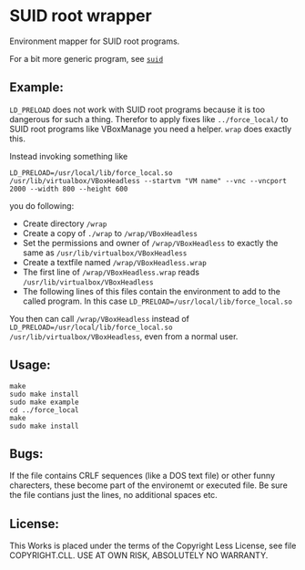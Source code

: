 SUID root wrapper
=================

Environment mapper for SUID root programs.

For a bit more generic program, see [`suid`](https://github.com/hilbix/suid)


Example:
----------

`LD_PRELOAD` does not work with SUID root programs because it is too dangerous for such a thing.  Therefor to apply fixes like `../force_local/` to SUID root programs like VBoxManage you need a helper.  `wrap` does exactly this.

Instead invoking something like
```
LD_PRELOAD=/usr/local/lib/force_local.so /usr/lib/virtualbox/VBoxHeadless --startvm "VM name" --vnc --vncport 2000 --width 800 --height 600
```
you do following:

- Create directory `/wrap`
- Create a copy of `./wrap` to `/wrap/VBoxHeadless`
- Set the permissions and owner of `/wrap/VBoxHeadless` to exactly the same as `/usr/lib/virtualbox/VBoxHeadless`
- Create a textfile named `/wrap/VBoxHeadless.wrap`
- The first line of `/wrap/VBoxHeadless.wrap` reads `/usr/lib/virtualbox/VBoxHeadless`
- The following lines of this files contain the environment to add to the called program.  In this case `LD_PRELOAD=/usr/local/lib/force_local.so`

You then can call `/wrap/VBoxHeadless` instead of `LD_PRELOAD=/usr/local/lib/force_local.so /usr/lib/virtualbox/VBoxHeadless`, even from a normal user.
 

Usage:
------

```
make
sudo make install
sudo make example
cd ../force_local
make
sudo make install
```


Bugs:
-----

If the file contains CRLF sequences (like a DOS text file) or other funny charecters, these become part of the environemt or executed file.  Be sure the file contians just the lines, no additional spaces etc.


License:
--------

This Works is placed under the terms of the Copyright Less License,
see file COPYRIGHT.CLL.  USE AT OWN RISK, ABSOLUTELY NO WARRANTY.
